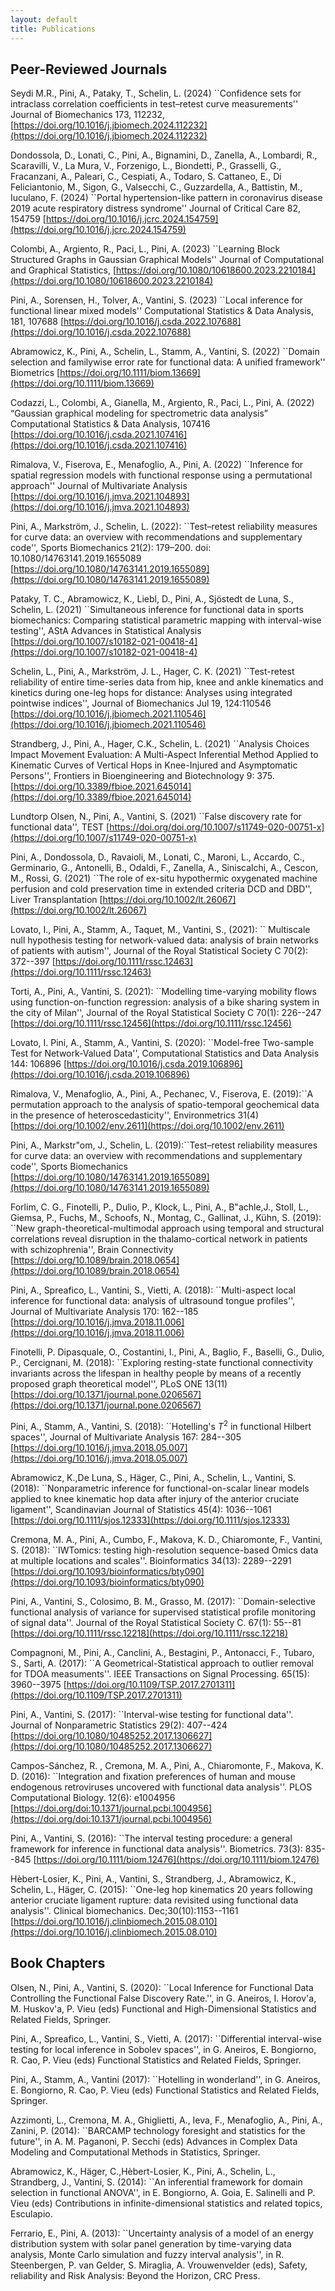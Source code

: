 ```yaml
---
layout: default
title: Publications
---
```


## Peer-Reviewed Journals

Seydi M.R., Pini, A., Pataky, T., Schelin, L. (2024) ``Confidence sets for intraclass correlation coefficients in test–retest curve measurements'' Journal of Biomechanics 173, 112232, [https://doi.org/10.1016/j.jbiomech.2024.112232](https://doi.org/10.1016/j.jbiomech.2024.112232)

Dondossola, D., Lonati, C., Pini, A., Bignamini, D., Zanella, A., Lombardi, R., Scaravilli,
V., La Mura, V., Forzenigo, L., Biondetti, P., Grasselli, G., Fracanzani, A., Paleari, C.,
Cespiati, A., Todaro, S. Cattaneo, E., Di Feliciantonio, M., Sigon, G., Valsecchi, C.,
Guzzardella, A., Battistin, M., Iuculano, F. (2024) ``Portal hypertension-like pattern in
coronavirus disease 2019 acute respiratory distress syndrome'' Journal of Critical Care
82, 154759
[https://doi.org/10.1016/j.jcrc.2024.154759](https://doi.org/10.1016/j.jcrc.2024.154759)

Colombi, A., Argiento, R., Paci, L., Pini, A. (2023) ``Learning Block Structured Graphs
in Gaussian Graphical Models'' Journal of Computational and Graphical Statistics, 
[https://doi.org/10.1080/10618600.2023.2210184](https://doi.org/10.1080/10618600.2023.2210184)

Pini, A., Sorensen, H., Tolver, A., Vantini, S. (2023) ``Local inference for functional
linear mixed models'' Computational Statistics & Data Analysis, 181, 107688 
[https://doi.org/10.1016/j.csda.2022.107688](https://doi.org/10.1016/j.csda.2022.107688)

Abramowicz, K., Pini, A., Schelin, L., Stamm, A., Vantini, S. (2022) ``Domain selection
and familywise error rate for functional data: A unified framework'' Biometrics 
[https://doi.org/10.1111/biom.13669](https://doi.org/10.1111/biom.13669)

Codazzi, L., Colombi, A., Gianella, M., Argiento, R., Paci, L., Pini, A. (2022) “Gaussian
graphical modeling for spectrometric data analysis” Computational Statistics & Data
Analysis, 107416 
[https://doi.org/10.1016/j.csda.2021.107416](https://doi.org/10.1016/j.csda.2021.107416)

Rimalova, V., Fiserova, E., Menafoglio, A., Pini, A. (2022) ``Inference for spatial regression
models with functional response using a permutational approach'' Journal of
Multivariate Analysis
[https://doi.org/10.1016/j.jmva.2021.104893](https://doi.org/10.1016/j.jmva.2021.104893)

Pini, A., Markström, J., Schelin, L. (2022): ``Test–retest reliability measures for curve
data: an overview with recommendations and supplementary code'', Sports Biomechanics
21(2): 179–200. doi: 10.1080/14763141.2019.1655089
[https://doi.org/10.1080/14763141.2019.1655089](https://doi.org/10.1080/14763141.2019.1655089)

Pataky, T. C., Abramowicz, K., Liebl, D., Pini, A., Sjöstedt de Luna, S., Schelin, L.
(2021) ``Simultaneous inference for functional data in sports biomechanics: Comparing
statistical parametric mapping with interval-wise testing'', AStA Advances in Statistical
Analysis 
[https://doi.org/10.1007/s10182-021-00418-4](https://doi.org/10.1007/s10182-021-00418-4)

Schelin, L., Pini, A., Markström, J. L., Hager, C. K. (2021) ``Test-retest reliability of entire
time-series data from hip, knee and ankle kinematics and kinetics during one-leg hops
for distance: Analyses using integrated pointwise indices'', Journal of Biomechanics
Jul 19, 124:110546 
[https://doi.org/10.1016/j.jbiomech.2021.110546](https://doi.org/10.1016/j.jbiomech.2021.110546)

Strandberg, J., Pini, A., Hager, C.K., Schelin, L. (2021) ``Analysis Choices Impact Movement
Evaluation: A Multi-Aspect Inferential Method Applied to Kinematic Curves of
Vertical Hops in Knee-Injured and Asymptomatic Persons'', Frontiers in Bioengineering
and Biotechnology 9: 375. 
[https://doi.org/10.3389/fbioe.2021.645014](https://doi.org/10.3389/fbioe.2021.645014)


Lundtorp Olsen, N., Pini, A., Vantini, S. (2021) ``False discovery rate for functional data'', TEST [https://doi.org/doi.org/10.1007/s11749-020-00751-x](https://doi.org/10.1007/s11749-020-00751-x)

Pini, A., Dondossola, D., Ravaioli, M., Lonati, C., Maroni, L., Accardo, C., Germinario, G., Antonelli, B., Odaldi, F., Zanella, A., Siniscalchi, A., Cescon, M., Rossi, G. (2021) ``The role of ex-situ hypothermic oxygenated machine perfusion and cold preservation time in extended criteria DCD and DBD'', Liver Transplantation [https://doi.org/10.1002/lt.26067](https://doi.org/10.1002/lt.26067)

Lovato, I.,  Pini, A., Stamm, A., Taquet, M., Vantini, S.,  (2021): `` Multiscale null hypothesis testing for network-valued data: analysis of brain networks of patients with autism'', Journal of the Royal Statistical Society C 70(2): 372--397 [https://doi.org/10.1111/rssc.12463](https://doi.org/10.1111/rssc.12463)


Torti, A., Pini, A., Vantini, S. (2021): ``Modelling time-varying mobility flows using function-on-function regression: analysis of a bike sharing system in the city of Milan'',  Journal of the Royal Statistical Society C 70(1): 226--247 [https://doi.org/10.1111/rssc.12456](https://doi.org/10.1111/rssc.12456)

Lovato, I. Pini, A., Stamm, A., Vantini, S. (2020): ``Model-free Two-sample Test for Network-Valued Data'', Computational Statistics and Data Analysis 144: 106896 [https://doi.org/10.1016/j.csda.2019.106896](https://doi.org/10.1016/j.csda.2019.106896)


Rimalova, V., Menafoglio, A., Pini, A., Pechanec, V., Fiserova, E. (2019):``A permutation approach to the analysis of spatio-temporal geochemical data in the presence of heteroscedasticity'', Environmetrics 31(4) [https://doi.org/10.1002/env.2611](https://doi.org/10.1002/env.2611)

Pini, A., Markstr\"om,  J.,  Schelin, L. (2019):``Test–retest reliability measures for curve data: an overview with recommendations and supplementary code'', Sports Biomechanics [https://doi.org/10.1080/14763141.2019.1655089](https://doi.org/10.1080/14763141.2019.1655089)


Forlim, C. G., Finotelli, P., Dulio, P., Klock, L., Pini, A., B\"achle,J.,  Stoll, L.,  Giemsa, P.,  Fuchs, M., Schoofs, N., Montag, C., Gallinat, J.,  Kühn, S. (2019):  ``New graph-theoretical-multimodal approach using temporal and structural correlations reveal disruption in the thalamo-cortical network in patients with schizophrenia'', Brain Connectivity [https://doi.org/10.1089/brain.2018.0654](https://doi.org/10.1089/brain.2018.0654)

Pini, A., Spreafico, L.,  Vantini, S., Vietti, A. (2018): ``Multi-aspect local inference for functional data: analysis of ultrasound tongue profiles'', Journal of Multivariate Analysis 170: 162--185 [https://doi.org/10.1016/j.jmva.2018.11.006](https://doi.org/10.1016/j.jmva.2018.11.006)

Finotelli, P. Dipasquale, O., Costantini, I.,  Pini, A.,  Baglio, F., Baselli, G.,  Dulio, P.,  Cercignani, M. (2018): ``Exploring resting-state functional connectivity invariants across the lifespan in healthy people by means of a recently proposed graph theoretical model'', PLoS ONE 13(11) [https://doi.org/10.1371/journal.pone.0206567](https://doi.org/10.1371/journal.pone.0206567)


Pini, A.,  Stamm, A., Vantini, S. (2018): ``Hotelling's $T^2$ in functional Hilbert spaces'', Journal of Multivariate Analysis 167: 284--305 [https://doi.org/10.1016/j.jmva.2018.05.007](https://doi.org/10.1016/j.jmva.2018.05.007)


Abramowicz, K.,De Luna, S.,  Häger, C.,  Pini, A.,  Schelin, L.,  Vantini, S. (2018): ``Nonparametric inference for functional-on-scalar linear models applied to knee kinematic hop data after injury of the anterior cruciate ligament'', Scandinavian Journal of Statistics 45(4): 1036--1061 [https://doi.org/10.1111/sjos.12333](https://doi.org/10.1111/sjos.12333)


Cremona, M. A.,  Pini, A., Cumbo, F., Makova, K. D., Chiaromonte, F., Vantini, S.	(2018): ``IWTomics: testing high-resolution sequence-based Omics data at multiple locations and scales''. Bioinformatics 34(13): 2289--2291 [https://doi.org/10.1093/bioinformatics/bty090](https://doi.org/10.1093/bioinformatics/bty090)

Pini, A.,   Vantini, S.,   Colosimo, B. M.,   Grasso, M. (2017): ``Domain-selective functional analysis of variance  for supervised statistical profile  monitoring of signal data''. Journal of the Royal Statistical Society C. 67(1): 55--81 [https://doi.org/10.1111/rssc.12218](https://doi.org/10.1111/rssc.12218)

Compagnoni, M., Pini,  A.,  Canclini, A.,  Bestagini, P., Antonacci,  F., Tubaro, S., Sarti, A. (2017): ``A Geometrical-Statistical approach to outlier removal for TDOA measuments''. IEEE Transactions on Signal Processing.  65(15): 3960--3975 [https://doi.org/10.1109/TSP.2017.2701311](https://doi.org/10.1109/TSP.2017.2701311)

Pini, A.,   Vantini, S. (2017): ``Interval-wise testing for functional data''. Journal of Nonparametric Statistics 29(2): 407--424 [https://doi.org/10.1080/10485252.2017.1306627](https://doi.org/10.1080/10485252.2017.1306627)


Campos-Sánchez, R. ,  Cremona, M.  A.,  Pini,  A.,  Chiaromonte, F., Makova, K.  D. (2016): ``Integration and fixation preferences of human and mouse endogenous retroviruses uncovered with functional data analysis''. PLOS Computational Biology. 12(6): e1004956 [https://doi.org/doi:10.1371/journal.pcbi.1004956](https://doi.org/doi:10.1371/journal.pcbi.1004956)

Pini, A.,   Vantini, S. (2016): ``The interval testing procedure: a general framework for inference in functional data analysis''. Biometrics. 73(3): 835--845 [https://doi.org/10.1111/biom.12476](https://doi.org/10.1111/biom.12476)

Hèbert-Losier, K.,  Pini,    A.,   Vantini, S.,   Strandberg,  J.,  Abramowicz,  K., Schelin, L.,    Häger, C. (2015): ``One-leg hop kinematics 20 years following anterior cruciate ligament rupture: data revisited using functional data analysis''. Clinical biomechanics. Dec;30(10):1153--1161 [https://doi.org/10.1016/j.clinbiomech.2015.08.010](https://doi.org/10.1016/j.clinbiomech.2015.08.010)

## Book Chapters

Olsen, N.,  Pini, A.,  Vantini, S. (2020): ``Local Inference for Functional Data Controlling the Functional False Discovery Rate.'', in G. Aneiros, I. Horov\'a, M. Huskov\'a, P. Vieu (eds) Functional and High-Dimensional Statistics and Related Fields, Springer.


Pini, A., Spreafico, L.,  Vantini, S., Vietti, A.  (2017): ``Differential interval-wise testing for local inference in Sobolev spaces'', in G. Aneiros, E. Bongiorno, R. Cao, P. Vieu (eds) Functional Statistics and Related Fields, Springer.

Pini, A., Stamm, A.,  Vantini (2017): ``Hotelling in wonderland'', in G. Aneiros, E. Bongiorno, R. Cao, P. Vieu (eds) Functional Statistics and Related Fields, Springer.


Azzimonti, L.,  Cremona,  M. A.,   Ghiglietti, A., Ieva,  F.,  Menafoglio, A.,  Pini, A., Zanini, P. (2014): ``BARCAMP technology foresight and statistics for the future'', in A.  M.  Paganoni, P.  Secchi (eds) Advances in Complex Data Modeling and Computational Methods in Statistics, Springer.

Abramowicz, K., Häger, C.,Hèbert-Losier, K.,  Pini, A., Schelin, L., Strandberg, J., Vantini, S. (2014): ``An inferential framework for domain selection in functional ANOVA'', in E.  Bongiorno, A.   Goia, E.  Salinelli and P.  Vieu (eds) Contributions in infinite-dimensional statistics and related topics, Esculapio.


Ferrario, E.,  Pini, A. (2013): ``Uncertainty analysis of a model of an energy distribution system with solar panel generation by time-varying data analysis, Monte Carlo simulation and fuzzy interval analysis'', in R. Steenbergen, P.  van Gelder, S.  Miraglia, A.   Vrouwenvelder (eds), Safety, reliability and Risk Analysis: Beyond the Horizon, CRC Press.
